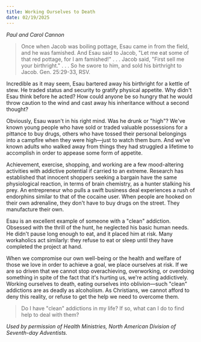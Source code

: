 ```yaml
---
title: Working Ourselves to Death
date: 02/19/2025
---
```


_Paul and Carol Cannon_

> <p></p>
> Once when Jacob was boiling pottage, Esau came in from the field, and he was famished. And Esau said to Jacob, "Let me eat some of that red pottage, for I am famished!" . . . Jacob said, "First sell me your birthright." . . . So he swore to him, and sold his birthright to Jacob. Gen. 25:29-33, RSV.

Incredible as it may seem, Esau bartered away his birthright for a kettle of stew. He traded status and security to gratify physical appetite. Why didn't Esau think before he acted? How could anyone be so hungry that he would throw caution to the wind and cast away his inheritance without a second thought?

Obviously, Esau wasn't in his right mind. Was he drunk or "high"? We've known young people who have sold or traded valuable possessions for a pittance to buy drugs, others who have tossed their personal belongings into a campfire when they were high—just to watch them burn. And we've known adults who walked away from things they had struggled a lifetime to accomplish in order to appease some form of appetite.

Achievement, exercise, shopping, and working are a few mood-altering activities with addictive potential if carried to an extreme. Research has established that innocent shoppers seeking a bargain have the same physiological reaction, in terms of brain chemistry, as a hunter stalking his prey. An entrepreneur who pulls a swift business deal experiences a rush of endorphins similar to that of the cocaine user. When people are hooked on their own adrenaline, they don't have to buy drugs on the street. They manufacture their own.

Esau is an excellent example of someone with a "clean" addiction. Obsessed with the thrill of the hunt, he neglected his basic human needs. He didn't pause long enough to eat, and it placed him at risk. Many workaholics act similarly: they refuse to eat or sleep until they have completed the project at hand.

When we compromise our own well-being or the health and welfare of those we love in order to achieve a goal, we place ourselves at risk. If we are so driven that we cannot stop overachieving, overworking, or overdoing something in spite of the fact that it's hurting us, we're acting addictively. Working ourselves to death, eating ourselves into oblivion—such "clean" addictions are as deadly as alcoholism. As Christians, we cannot afford to deny this reality, or refuse to get the help we need to overcome them.

> <callout></callout>
> Do I have "clean" addictions in my life? If so, what can I do to find help to deal with them?

_Used by permission of Health Ministries, North American Division of Seventh-day Adventists._